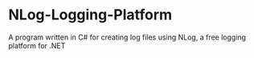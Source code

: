 # NLog-Logging-Platform
A program written in C# for creating log files using NLog, a free logging platform for .NET
